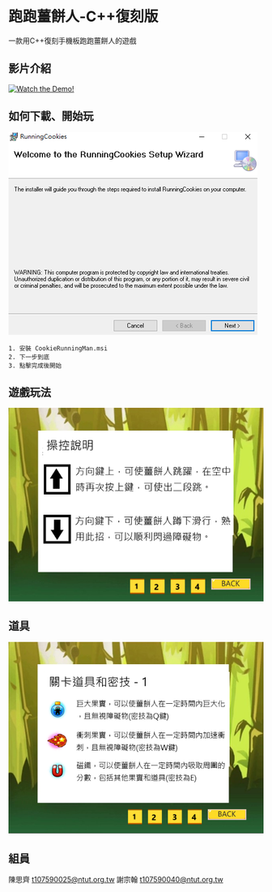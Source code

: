 # 跑跑薑餅人-C++復刻版
一款用C++復刻手機板跑跑薑餅人的遊戲

## 影片介紹
[![Watch the Demo!](https://user-images.githubusercontent.com/61962782/132096402-cae22156-e9d7-4a38-a2a2-4d3659c07c85.png)
](https://user-images.githubusercontent.com/61962782/132096206-2d15f2e1-f427-4130-ae23-376b7156219b.mp4)

## 如何下載、開始玩
![](./doc/install.png)

    1. 安裝 CookieRunningMan.msi
    2. 下一步到底
    3. 點擊完成後開始

## 遊戲玩法
![](./doc/how_play.png)

## 道具
![](./doc/feature.png)

## 組員

陳思齊 t107590025@ntut.org.tw
謝宗翰 t107590040@ntut.org.tw
